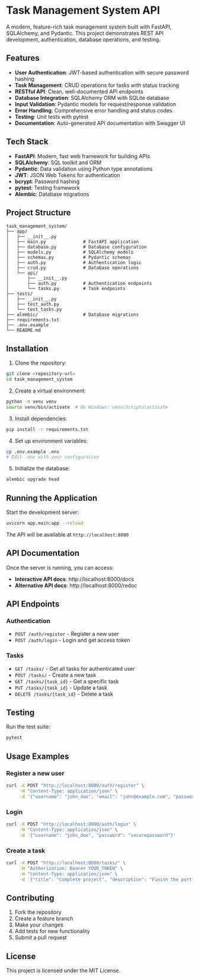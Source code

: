 # Task Management System API

A modern, feature-rich task management system built with FastAPI, SQLAlchemy, and Pydantic. This project demonstrates REST API development, authentication, database operations, and testing.

## Features

- **User Authentication**: JWT-based authentication with secure password hashing
- **Task Management**: CRUD operations for tasks with status tracking
- **RESTful API**: Clean, well-documented API endpoints
- **Database Integration**: SQLAlchemy ORM with SQLite database
- **Input Validation**: Pydantic models for request/response validation
- **Error Handling**: Comprehensive error handling and status codes
- **Testing**: Unit tests with pytest
- **Documentation**: Auto-generated API documentation with Swagger UI

## Tech Stack

- **FastAPI**: Modern, fast web framework for building APIs
- **SQLAlchemy**: SQL toolkit and ORM
- **Pydantic**: Data validation using Python type annotations
- **JWT**: JSON Web Tokens for authentication
- **bcrypt**: Password hashing
- **pytest**: Testing framework
- **Alembic**: Database migrations

## Project Structure

```
task_management_system/
├── app/
│   ├── __init__.py
│   ├── main.py              # FastAPI application
│   ├── database.py          # Database configuration
│   ├── models.py            # SQLAlchemy models
│   ├── schemas.py           # Pydantic schemas
│   ├── auth.py              # Authentication logic
│   ├── crud.py              # Database operations
│   └── api/
│       ├── __init__.py
│       ├── auth.py          # Authentication endpoints
│       └── tasks.py         # Task endpoints
├── tests/
│   ├── __init__.py
│   ├── test_auth.py
│   └── test_tasks.py
├── alembic/                 # Database migrations
├── requirements.txt
├── .env.example
└── README.md
```

## Installation

1. Clone the repository:
```bash
git clone <repository-url>
cd task_management_system
```

2. Create a virtual environment:
```bash
python -m venv venv
source venv/bin/activate  # On Windows: venv\Scripts\activate
```

3. Install dependencies:
```bash
pip install -r requirements.txt
```

4. Set up environment variables:
```bash
cp .env.example .env
# Edit .env with your configuration
```

5. Initialize the database:
```bash
alembic upgrade head
```

## Running the Application

Start the development server:
```bash
uvicorn app.main:app --reload
```

The API will be available at `http://localhost:8000`

## API Documentation

Once the server is running, you can access:
- **Interactive API docs**: http://localhost:8000/docs
- **Alternative API docs**: http://localhost:8000/redoc

## API Endpoints

### Authentication
- `POST /auth/register` - Register a new user
- `POST /auth/login` - Login and get access token

### Tasks
- `GET /tasks/` - Get all tasks for authenticated user
- `POST /tasks/` - Create a new task
- `GET /tasks/{task_id}` - Get a specific task
- `PUT /tasks/{task_id}` - Update a task
- `DELETE /tasks/{task_id}` - Delete a task

## Testing

Run the test suite:
```bash
pytest
```

## Usage Examples

### Register a new user
```bash
curl -X POST "http://localhost:8000/auth/register" \
     -H "Content-Type: application/json" \
     -d '{"username": "john_doe", "email": "john@example.com", "password": "securepassword"}'
```

### Login
```bash
curl -X POST "http://localhost:8000/auth/login" \
     -H "Content-Type: application/json" \
     -d '{"username": "john_doe", "password": "securepassword"}'
```

### Create a task
```bash
curl -X POST "http://localhost:8000/tasks/" \
     -H "Authorization: Bearer YOUR_TOKEN" \
     -H "Content-Type: application/json" \
     -d '{"title": "Complete project", "description": "Finish the portfolio project", "priority": "high"}'
```

## Contributing

1. Fork the repository
2. Create a feature branch
3. Make your changes
4. Add tests for new functionality
5. Submit a pull request

## License

This project is licensed under the MIT License. 